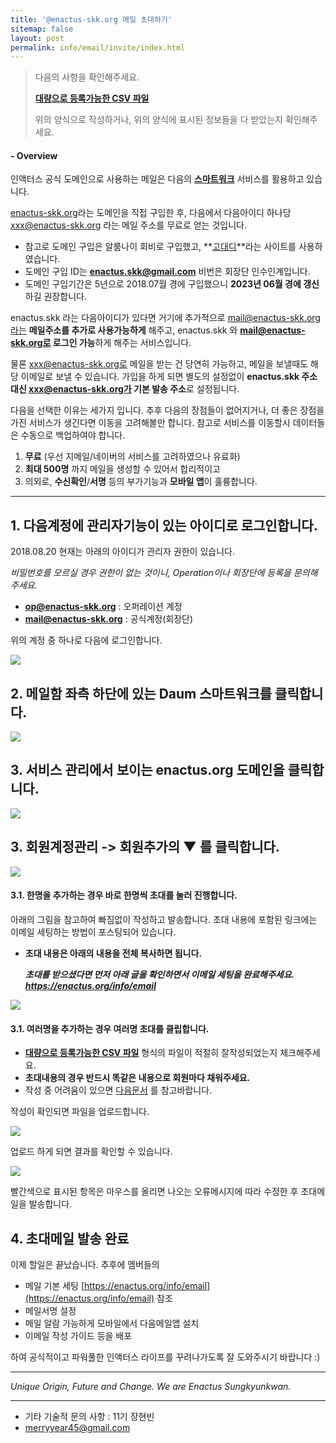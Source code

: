 ```yaml
---
title: '@enactus-skk.org 메일 초대하기'
sitemap: false
layout: post
permalink: info/email/invite/index.html
---
```


> 다음의 사항을 확인해주세요.
>
> **[대량으로 등록가능한 CSV 파일](/files/info/enactus-mail-upload.csv)**
>
> 위의 양식으로 작성하거나, 위의 양식에 표시된 정보들을 다 받았는지 확인해주세요.



#### - Overview
인액터스 공식 도메인으로 사용하는 메일은 다음의 **[스마트워크](http://mail2.daum.net/hanmailex/domain.html)** 서비스를 활용하고 있습니다.

[enactus-skk.org](https://enactus-skk.org)라는 도메인을 직접 구입한 후,
다음에서 다음아이디 하나당 xxx@enactus-skk.org 라는 메일 주소를 무료로 얻는 것입니다.

+ 참고로 도메인 구입은 알룸나이 회비로 구입했고, **[고대디](https://kr.godaddy.com/)**라는 사이트를 사용하였습니다.
+ 도메인 구입 ID는 **enactus.skk@gmail.com** 비번은 회장단 인수인계입니다.
+ 도메인 구입기간은 5년으로 2018.07월 경에 구입했으니 **2023년 06월 경에 갱신**하길 권장합니다.

enactus.skk 라는 다음아이디가 있다면 거기에 추가적으로 mail@enactus-skk.org라는 **메일주소를 추가로 사용가능하게** 해주고,
enactus.skk  와 **mail@enactus-skk.org로 로그인 가능**하게 해주는 서비스입니다.

물론 xxx@enactus-skk.org로 메일을 받는 건 당연히 가능하고, 메일을 보낼때도 해당 이메일로 보낼 수 있습니다. 가입을 하게 되면 별도의 설정없이 **enactus.skk 주소 대신 xxx@enactus-skk.org가 기본 발송 주소**로 설정됩니다.

다음을 선택한 이유는 세가지 입니다. 추후 다음의 장점들이 없어지거나, 더 좋은 장점을 가진 서비스가 생긴다면 이동을 고려해볼만 합니다. 참고로 서비스를 이동할시 데이터들은 수동으로 백업하여야 합니다.
1. **무료** (우선 지메일/네이버의 서비스를 고려하였으나 유료화)
2. **최대 500명** 까지 메일을 생성할 수 있어서 합리적이고
3. 의외로, **수신확인**/**서명** 등의 부가기능과 **모바일 앱**이 훌륭합니다.

*****

## 1. 다음계정에 관리자기능이 있는 아이디로 로그인합니다.

2018.08.20 현재는 아래의 아이디가 관리자 권한이 있습니다.

*비밀번호를 모르실 경우 권한이 없는 것이니, Operation이나 회장단에 등록을 문의해주세요.*

+ **op@enactus-skk.org** : 오퍼레이션 계정
+ **mail@enactus-skk.org** : 공식계정(회장단)

위의 계정 중 하나로 다음에 로그인합니다.

![](/images/info/email-1.png)

## 2. 메일함 좌측 하단에 있는 Daum 스마트워크를 클릭합니다.

![](/images/info/email-2.png)

## 3. 서비스 관리에서 보이는 enactus.org 도메인을 클릭합니다.

![](/images/info/email-3.png)

## 3. 회원계정관리 -> 회원추가의 ▼ 를 클릭합니다.

![](/images/info/email-4.png)

#### 3.1. 한명을 추가하는 경우 바로 **한명씩 초대**를 눌러 진행합니다.

아래의 그림을 참고하여 빠짐없이 작성하고 발송합니다.
초대 내용에 포함된 링크에는 이메일 세팅하는 방법이 포스팅되어 있습니다.

+ **초대 내용은 아래의 내용을 전체 복사하면 됩니다.**

    ***초대를 받으셨다면 먼저 아래 글을 확인하면서 이메일 세팅을 완료해주세요. https://enactus.org/info/email***


![](/images/info/email-5.png)

#### 3.1. 여러명을 추가하는 경우 **여러명 초대**를 클립합니다.

+ **[대량으로 등록가능한 CSV 파일](/files/info/enactus-mail-upload.csv)** 형식의 파일이 적절히 잘작성되었는지 체크해주세요.
+ **초대내용의 경우 반드시 똑같은 내용으로 회원마다 채워주세요.**
+ 작성 중 어려움이 있으면 [다음문서](http://cs.daum.net/faq/43/13114.html#26287) 를 참고바랍니다.

작성이 확인되면 파일을 업로드합니다.

![](/images/info/email-6.png)

업로드 하게 되면 결과를 확인할 수 있습니다.

![](/images/info/email-7.png)

빨간색으로 표시된 항목은 마우스를 올리면 나오는 오류메시지에 따라 수정한 후 초대메일을 발송합니다.

## 4. 초대메일 발송 완료

이제 할일은 끝났습니다. 추후에 멤버들의
+ 메일 기본 세팅 [https://enactus.org/info/email](https://enactus.org/info/email) 참조
+ 메일서명 설정
+ 메일 알람 가능하게 모바일에서 다음메일앱 설치
+ 이메일 작성 가이드 등을 배포

하여 공식적이고 파워풀한 인액터스 라이프를 꾸려나가도록 잘 도와주시기 바랍니다 :)


*****

*Unique Origin, Future and Change.
We are Enactus Sungkyunkwan.*

 *****
 + 기타 기술적 문의 사항 : 11기 장현빈
 + [merryyear45@gmail.com](mailto:merryyear45@gmail.com)
